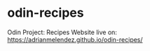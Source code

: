 # odin-recipes
Odin Project: Recipes
Website live on: https://adrianmelendez.github.io/odin-recipes/